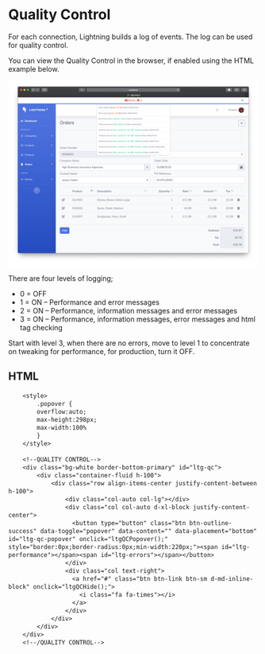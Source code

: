 ﻿# Quality Control

For each connection, Lightning builds a log of events. The log can be used for quality control. 

You can view the Quality Control in the browser, if enabled using the HTML example below.

![Quality Control](README_QC.png "Quality Control")

There are four levels of logging;

-	0 = OFF
-	1 = ON – Performance and error messages
-	2 = ON – Performance, information messages and error messages
-	3 = ON – Performance, information messages, error messages and html tag checking

Start with level 3, when there are no errors, move to level 1 to concentrate on tweaking for performance, for production, turn it OFF. 

## HTML

```4d
    <style>
        .popover {
        overflow:auto;
        max-height:298px;
        max-width:100%
        }
    </style>
  
    <!--QUALITY CONTROL-->
    <div class="bg-white border-bottom-primary" id="ltg-qc">
        <div class="container-fluid h-100">
            <div class="row align-items-center justify-content-between h-100">
                <div class="col-auto col-lg"></div>
                <div class="col col-auto d-xl-block justify-content-center">
                  <button type="button" class="btn btn-outline-success" data-toggle="popover" data-content="" data-placement="bottom" id="ltg-qc-popover" onclick="ltgQCPopover();" style="border:0px;border-radius:0px;min-width:220px;"><span id="ltg-performance"></span><span id="ltg-errors"></span></button>
                </div>
                <div class="col text-right">
                  <a href="#" class="btn btn-link btn-sm d-md-inline-block" onclick="ltgQCHide();">
                    <i class="fa fa-times"></i>
                  </a>
                </div>
            </div>
        </div>
    </div>
    <!--/QUALITY CONTROL-->
```
